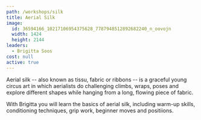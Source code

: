 ```yaml
---
path: /workshops/silk
title: Aerial Silk
image:
  id: 36594166_10217106954375628_7787948512892682240_n_oovojn
  width: 1424
  height: 2144
leaders:
  - Brigitta Soos
cost: null
active: true
---
```


Aerial silk -- also known as tissu, fabric or ribbons -- is a graceful young circus art in which aerialists do challenging climbs, wraps, poses and explore different shapes while hanging from a long, flowing piece of fabric.

With Brigitta you will learn the basics of aerial silk, including warm-up skills, conditioning techniques, grip work, beginner moves and positiions.
